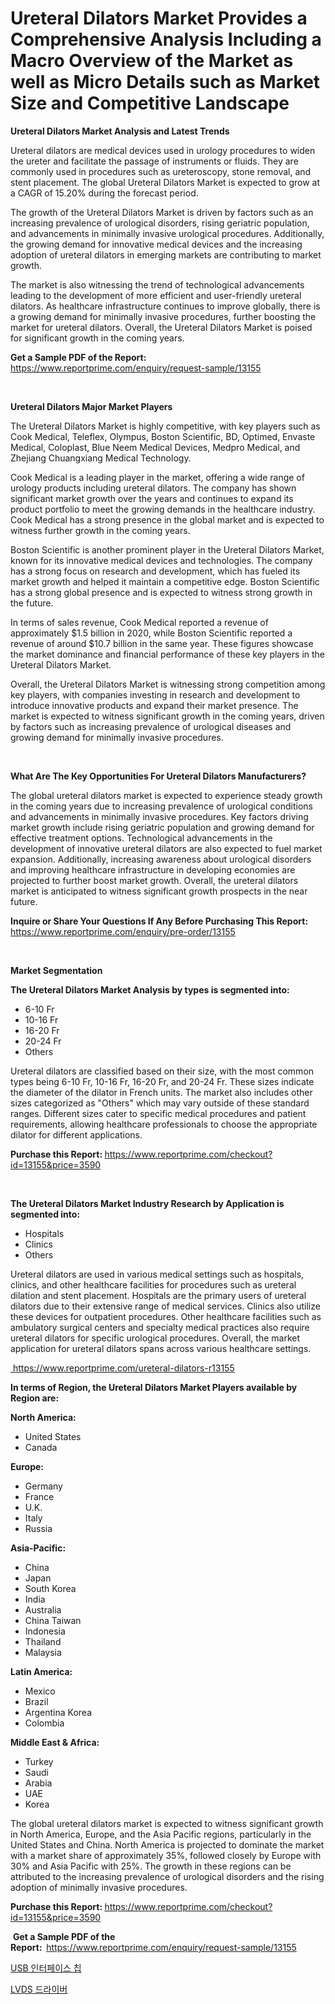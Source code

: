 <p><h1>Ureteral Dilators Market Provides a Comprehensive Analysis Including a Macro Overview of the Market as well as Micro Details such as Market Size and Competitive Landscape</h1></p><p><strong>Ureteral Dilators Market Analysis and Latest Trends</strong></p>
<p><p>Ureteral dilators are medical devices used in urology procedures to widen the ureter and facilitate the passage of instruments or fluids. They are commonly used in procedures such as ureteroscopy, stone removal, and stent placement. The global Ureteral Dilators Market is expected to grow at a CAGR of 15.20% during the forecast period.</p><p>The growth of the Ureteral Dilators Market is driven by factors such as an increasing prevalence of urological disorders, rising geriatric population, and advancements in minimally invasive urological procedures. Additionally, the growing demand for innovative medical devices and the increasing adoption of ureteral dilators in emerging markets are contributing to market growth.</p><p>The market is also witnessing the trend of technological advancements leading to the development of more efficient and user-friendly ureteral dilators. As healthcare infrastructure continues to improve globally, there is a growing demand for minimally invasive procedures, further boosting the market for ureteral dilators. Overall, the Ureteral Dilators Market is poised for significant growth in the coming years.</p></p>
<p><strong>Get a Sample PDF of the Report:&nbsp;</strong> <a href="https://www.reportprime.com/enquiry/request-sample/13155">https://www.reportprime.com/enquiry/request-sample/13155</a></p>
<p>&nbsp;</p>
<p><strong>Ureteral Dilators Major Market Players</strong></p>
<p><p>The Ureteral Dilators Market is highly competitive, with key players such as Cook Medical, Teleflex, Olympus, Boston Scientific, BD, Optimed, Envaste Medical, Coloplast, Blue Neem Medical Devices, Medpro Medical, and Zhejiang Chuangxiang Medical Technology. </p><p>Cook Medical is a leading player in the market, offering a wide range of urology products including ureteral dilators. The company has shown significant market growth over the years and continues to expand its product portfolio to meet the growing demands in the healthcare industry. Cook Medical has a strong presence in the global market and is expected to witness further growth in the coming years.</p><p>Boston Scientific is another prominent player in the Ureteral Dilators Market, known for its innovative medical devices and technologies. The company has a strong focus on research and development, which has fueled its market growth and helped it maintain a competitive edge. Boston Scientific has a strong global presence and is expected to witness strong growth in the future.</p><p>In terms of sales revenue, Cook Medical reported a revenue of approximately $1.5 billion in 2020, while Boston Scientific reported a revenue of around $10.7 billion in the same year. These figures showcase the market dominance and financial performance of these key players in the Ureteral Dilators Market.</p><p>Overall, the Ureteral Dilators Market is witnessing strong competition among key players, with companies investing in research and development to introduce innovative products and expand their market presence. The market is expected to witness significant growth in the coming years, driven by factors such as increasing prevalence of urological diseases and growing demand for minimally invasive procedures.</p></p>
<p>&nbsp;</p>
<p><strong>What Are The Key Opportunities For Ureteral Dilators Manufacturers?</strong></p>
<p><p>The global ureteral dilators market is expected to experience steady growth in the coming years due to increasing prevalence of urological conditions and advancements in minimally invasive procedures. Key factors driving market growth include rising geriatric population and growing demand for effective treatment options. Technological advancements in the development of innovative ureteral dilators are also expected to fuel market expansion. Additionally, increasing awareness about urological disorders and improving healthcare infrastructure in developing economies are projected to further boost market growth. Overall, the ureteral dilators market is anticipated to witness significant growth prospects in the near future.</p></p>
<p><strong>Inquire or Share Your Questions If Any Before Purchasing This Report:</strong> <a href="https://www.reportprime.com/enquiry/pre-order/13155">https://www.reportprime.com/enquiry/pre-order/13155</a></p>
<p>&nbsp;</p>
<p><strong>Market Segmentation</strong></p>
<p><strong>The Ureteral Dilators Market Analysis by types is segmented into:</strong></p>
<p><ul><li>6-10 Fr</li><li>10-16 Fr</li><li>16-20 Fr</li><li>20-24 Fr</li><li>Others</li></ul></p>
<p><p>Ureteral dilators are classified based on their size, with the most common types being 6-10 Fr, 10-16 Fr, 16-20 Fr, and 20-24 Fr. These sizes indicate the diameter of the dilator in French units. The market also includes other sizes categorized as "Others" which may vary outside of these standard ranges. Different sizes cater to specific medical procedures and patient requirements, allowing healthcare professionals to choose the appropriate dilator for different applications.</p></p>
<p><strong>Purchase this Report:&nbsp;</strong><a href="https://www.reportprime.com/checkout?id=13155&price=3590">https://www.reportprime.com/checkout?id=13155&price=3590</a></p>
<p>&nbsp;</p>
<p><strong>The Ureteral Dilators Market Industry Research by Application is segmented into:</strong></p>
<p><ul><li>Hospitals</li><li>Clinics</li><li>Others</li></ul></p>
<p><p>Ureteral dilators are used in various medical settings such as hospitals, clinics, and other healthcare facilities for procedures such as ureteral dilation and stent placement. Hospitals are the primary users of ureteral dilators due to their extensive range of medical services. Clinics also utilize these devices for outpatient procedures. Other healthcare facilities such as ambulatory surgical centers and specialty medical practices also require ureteral dilators for specific urological procedures. Overall, the market application for ureteral dilators spans across various healthcare settings.</p></p>
<p><a href="https://www.reportprime.com/ureteral-dilators-r13155">&nbsp;https://www.reportprime.com/ureteral-dilators-r13155</a></p>
<p><strong>In terms of Region, the Ureteral Dilators Market Players available by Region are:</strong></p>
<p>
    <p> <strong> North America: </strong>
        <ul>
            <li>United States</li>
            <li>Canada</li>
        </ul>
        </p> 
    <p> <strong> Europe: </strong>
        <ul>
            <li>Germany</li>
            <li>France</li>
            <li>U.K.</li>
            <li>Italy</li>
            <li>Russia</li>
        </ul>
        </p> 
    <p> <strong> Asia-Pacific: </strong>
        <ul>
            <li>China</li>
            <li>Japan</li>
            <li>South Korea</li>
            <li>India</li>
            <li>Australia</li>
            <li>China Taiwan</li>
            <li>Indonesia</li>
            <li>Thailand</li>
            <li>Malaysia</li>
        </ul>
        </p> 
    <p> <strong> Latin America: </strong>
        <ul>
            <li>Mexico</li>
            <li>Brazil</li>
            <li>Argentina Korea</li>
            <li>Colombia</li>
        </ul>
        </p> 
    <p> <strong> Middle East & Africa: </strong>
        <ul>
            <li>Turkey</li>
            <li>Saudi</li>
            <li>Arabia</li>
            <li>UAE</li>
            <li>Korea</li>
        </ul>
    </p>
    </p>
<p><p>The global ureteral dilators market is expected to witness significant growth in North America, Europe, and the Asia Pacific regions, particularly in the United States and China. North America is projected to dominate the market with a market share of approximately 35%, followed closely by Europe with 30% and Asia Pacific with 25%. The growth in these regions can be attributed to the increasing prevalence of urological disorders and the rising adoption of minimally invasive procedures.</p></p>
<p><strong>Purchase this Report: </strong><a href="https://www.reportprime.com/checkout?id=13155&price=3590">https://www.reportprime.com/checkout?id=13155&price=3590</a></p>
<p>&nbsp;<strong>Get a Sample PDF of the Report:&nbsp;&nbsp;</strong><a href="https://www.reportprime.com/enquiry/request-sample/13155">https://www.reportprime.com/enquiry/request-sample/13155</a></p>
<p><strong></strong></p>
<p><p><a href="https://github.com/wallacBahrtyinger567686/Market-Research-Report-List-1/blob/main/769753728207.md">USB 인터페이스 칩</a></p><p><a href="https://github.com/WilburKihn5676/Market-Research-Report-List-1/blob/main/612932228206.md">LVDS 드라이버</a></p></p>
